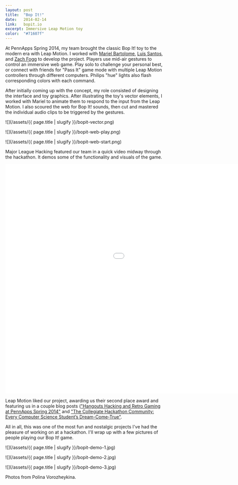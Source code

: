 ```yaml
---
layout: post
title:  "Bop It!"
date:   2014-02-14
link:	bopit.io
excerpt: Immersive Leap Motion toy
color:	"#71607f"
---
```


At PennApps Spring 2014, my team brought the classic Bop It! toy to the modern era with Leap Motion. I worked with [Mariel Bartolome](https://twitter.com/whatmariel), [Luis Santos](https://twitter.com/_lssr), and [Zach Fogg](https://twitter.com/zfogg) to develop the project. Players use mid-air gestures to control an immersive web game. Play solo to challenge your personal best, or connect with friends for "Pass It" game mode with multiple Leap Motion controllers through different computers. Philips "hue" lights also flash corresponding colors with each command.

After initially coming up with the concept, my role consisted of designing the interface and toy graphics. After illustrating the toy's vector elements, I worked with Mariel to animate them to respond to the input from the Leap Motion. I also scoured the web for Bop It! sounds, then cut and mastered the individual audio clips to be triggered by the gestures.

![](/assets/{{ page.title | slugify }}/bopit-vector.png)

![](/assets/{{ page.title | slugify }}/bopit-web-play.png)

![](/assets/{{ page.title | slugify }}/bopit-web-start.png)

Major League Hacking featured our team in a quick video midway through the hackathon. It demos some of the functionality and visuals of the game.

<div class="embed-container">
    <iframe width="1280" height="720" src="//www.youtube.com/embed/Un50KKFU7E4?rel=0&amp;showinfo=0" frameborder="0" allowfullscreen></iframe>
</div>

Leap Motion liked our project, awarding us their second place award and featuring us in a couple blog posts (["Hangouts Hacking and Retro Gaming at PennApps Spring 2014"](http://blog.leapmotion.com/hangouts-hacking-and-retro-gaming-at-pennapps-spring-2014/) and ["The Collegiate Hackathon Community: Every Computer Science Student’s Dream-Come-True"](http://blog.leapmotion.com/the-collegiate-hackathon-community-every-computer-science-students-dream-come-true/).

All in all, this was one of the most fun and nostalgic projects I've had the pleasure of working on at a hackathon. I'll wrap up with a few pictures of people playing our Bop It! game.

![](/assets/{{ page.title | slugify }}/bopit-demo-1.jpg)

![](/assets/{{ page.title | slugify }}/bopit-demo-2.jpg)

![](/assets/{{ page.title | slugify }}/bopit-demo-3.jpg)

Photos from Polina Vorozheykina.
